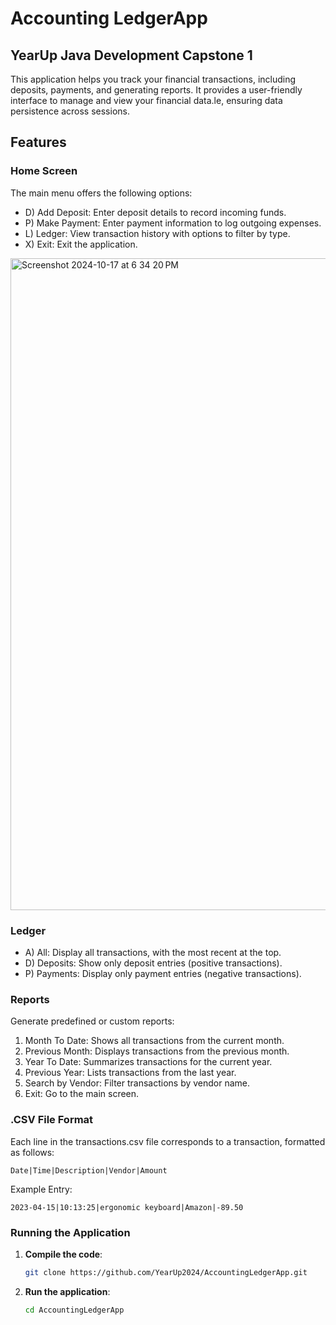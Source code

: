 # Accounting LedgerApp
## YearUp Java Development Capstone 1


This application helps you track your financial transactions, including deposits, payments, and generating reports. It provides a user-friendly interface to manage and view your financial data.le, ensuring data persistence across 
sessions.

## Features

### Home Screen
The main menu offers the following options:

* D) Add Deposit: Enter deposit details to record incoming funds.
* P) Make Payment: Enter payment information to log outgoing expenses.
* L) Ledger: View transaction history with options to filter by type.
* X) Exit: Exit the application.

<img width="1043" alt="Screenshot 2024-10-17 at 6 34 20 PM" src="https://github.com/user-attachments/assets/efc6c4e8-cfa5-436c-bf36-4e85b6a42027">


### Ledger
* A) All: Display all transactions, with the most recent at the top.
* D) Deposits: Show only deposit entries (positive transactions).
* P) Payments: Display only payment entries (negative transactions).

### Reports
Generate predefined or custom reports:

1) Month To Date: Shows all transactions from the current month.
2) Previous Month: Displays transactions from the previous month.
3) Year To Date: Summarizes transactions for the current year.
4) Previous Year: Lists transactions from the last year.
5) Search by Vendor: Filter transactions by vendor name.
0) Exit: Go to the main screen.

### .CSV File Format
Each line in the transactions.csv file corresponds to a transaction, formatted as follows:
```
Date|Time|Description|Vendor|Amount
```

Example Entry: 
```
2023-04-15|10:13:25|ergonomic keyboard|Amazon|-89.50
```


### Running the Application

1. **Compile the code**:
    ```sh
    git clone https://github.com/YearUp2024/AccountingLedgerApp.git
    ```

2. **Run the application**:
    ```sh
    cd AccountingLedgerApp
    ```
   
